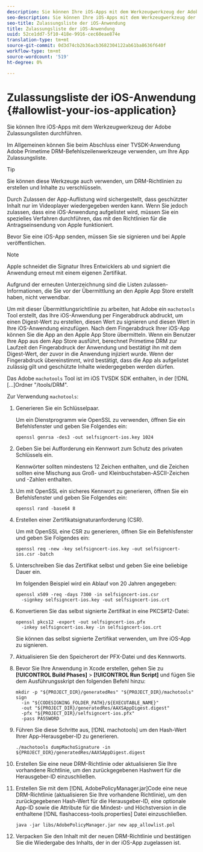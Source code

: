 ```yaml
---
description: Sie können Ihre iOS-Apps mit dem Werkzeugwerkzeug der Adobe Zulassungslisten durchführen.
seo-description: Sie können Ihre iOS-Apps mit dem Werkzeugwerkzeug der Adobe Zulassungslisten durchführen.
seo-title: Zulassungsliste der iOS-Anwendung
title: Zulassungsliste der iOS-Anwendung
uuid: 52ce1dd7-5f10-418e-9916-cec60eae874e
translation-type: tm+mt
source-git-commit: 0d3d74cb2b36acb3682304122ab61ba8636f640f
workflow-type: tm+mt
source-wordcount: '519'
ht-degree: 0%

---
```



# Zulassungsliste der iOS-Anwendung {#allowlist-your-ios-application}

Sie können Ihre iOS-Apps mit dem Werkzeugwerkzeug der Adobe Zulassungslisten durchführen.

Im Allgemeinen können Sie beim Abschluss einer TVSDK-Anwendung Adobe Primetime DRM-Befehlszeilenwerkzeuge verwenden, um Ihre App Zulassungsliste.

>[!TIP]
>
>Sie können diese Werkzeuge auch verwenden, um DRM-Richtlinien zu erstellen und Inhalte zu verschlüsseln.

Durch Zulassen der App-Auflistung wird sichergestellt, dass geschützter Inhalt nur im Videoplayer wiedergegeben werden kann. Wenn Sie jedoch zulassen, dass eine iOS-Anwendung aufgelistet wird, müssen Sie ein spezielles Verfahren durchführen, das mit den Richtlinien für die Antragseinsendung von Apple funktioniert.

Bevor Sie eine iOS-App senden, müssen Sie sie signieren und bei Apple veröffentlichen.

>[!NOTE]
>
>Apple schneidet die Signatur Ihres Entwicklers ab und signiert die Anwendung erneut mit einem eigenen Zertifikat.

Aufgrund der erneuten Unterzeichnung sind die Listen zulassen-Informationen, die Sie vor der Übermittlung an den Apple App Store erstellt haben, nicht verwendbar.

Um mit dieser Übermittlungsrichtlinie zu arbeiten, hat Adobe ein `machotools` Tool erstellt, das Ihre iOS-Anwendung per Fingerabdruck abdruckt, um einen Digest-Wert zu erstellen, diesen Wert zu signieren und diesen Wert in Ihre iOS-Anwendung einzufügen. Nach dem Fingerabdruck Ihrer iOS-App können Sie die App an den Apple App Store übermitteln. Wenn ein Benutzer Ihre App aus dem App Store ausführt, berechnet Primetime DRM zur Laufzeit den Fingerabdruck der Anwendung und bestätigt ihn mit dem Digest-Wert, der zuvor in die Anwendung injiziert wurde. Wenn der Fingerabdruck übereinstimmt, wird bestätigt, dass die App als aufgelistet zulässig gilt und geschützte Inhalte wiedergegeben werden dürfen.

Das Adobe `machotools` Tool ist im iOS TVSDK SDK enthalten, in der [!DNL [...]Ordner &quot;/tools/DRM&quot;.

Zur Verwendung `machotools`:

1. Generieren Sie ein Schlüsselpaar.

   Um ein Dienstprogramm wie OpenSSL zu verwenden, öffnen Sie ein Befehlsfenster und geben Sie Folgendes ein:

   ```shell
   openssl genrsa -des3 -out selfsigncert-ios.key 1024
   ```

1. Geben Sie bei Aufforderung ein Kennwort zum Schutz des privaten Schlüssels ein.

   Kennwörter sollten mindestens 12 Zeichen enthalten, und die Zeichen sollten eine Mischung aus Groß- und Kleinbuchstaben-ASCII-Zeichen und -Zahlen enthalten.
1. Um mit OpenSSL ein sicheres Kennwort zu generieren, öffnen Sie ein Befehlsfenster und geben Sie Folgendes ein:

   ```shell
   openssl rand -base64 8
   ```

1. Erstellen einer Zertifikatsignaturanforderung (CSR).

   Um mit OpenSSL eine CSR zu generieren, öffnen Sie ein Befehlsfenster und geben Sie Folgendes ein:

   ```shell
   openssl req -new -key selfsigncert-ios.key -out selfsigncert-ios.csr -batch
   ```

1. Unterschreiben Sie das Zertifikat selbst und geben Sie eine beliebige Dauer ein.

   Im folgenden Beispiel wird ein Ablauf von 20 Jahren angegeben:

   ```shell
   openssl x509 -req -days 7300 -in selfsigncert-ios.csr  
     -signkey selfsigncert-ios.key -out selfsigncert-ios.crt
   ```

1. Konvertieren Sie das selbst signierte Zertifikat in eine PKCS#12-Datei:

   ```shell
   openssl pkcs12 -export -out selfsigncert-ios.pfx  
     -inkey selfsigncert-ios.key -in selfsigncert-ios.crt
   ```

   Sie können das selbst signierte Zertifikat verwenden, um Ihre iOS-App zu signieren.

1. Aktualisieren Sie den Speicherort der PFX-Datei und des Kennworts.
1. Bevor Sie Ihre Anwendung in Xcode erstellen, gehen Sie zu **[!UICONTROL Build Phases]** > **[!UICONTROL Run Script]** und fügen Sie dem Ausführungsskript den folgenden Befehl hinzu:

   ```shell
   mkdir -p "${PROJECT_DIR}/generatedRes" "${PROJECT_DIR}/machotools" sign  
     -in "${CODESIGNING_FOLDER_PATH}/${EXECUTABLE_NAME}"  
     -out "${PROJECT_DIR}/generatedRes/AAXSAppDigest.digest"  
     -pfx "${PROJECT_DIR}/selfsigncert-ios.pfx"  
     -pass PASSWORD
   ```

1. Führen Sie diese Schritte aus, [!DNL machotools] um den Hash-Wert Ihrer App-Herausgeber-ID zu generieren.

   ```shell
   ./machotools dumpMachoSignature -in ${PROJECT_DIR}/generatedRes/AAXSAppDigest.digest
   ```

1. Erstellen Sie eine neue DRM-Richtlinie oder aktualisieren Sie Ihre vorhandene Richtlinie, um den zurückgegebenen Hashwert für die Herausgeber-ID einzuschließen.
1. Erstellen Sie mit dem [!DNL AdobePolicyManager.jar]Code eine neue DRM-Richtlinie (aktualisieren Sie Ihre vorhandene Richtlinie), um den zurückgegebenen Hash-Wert für die Herausgeber-ID, eine optionale App-ID sowie die Attribute für die Mindest- und Höchstversion in die enthaltene [!DNL flashaccess-tools.properties] Datei einzuschließen.

   ```shell
   java -jar libs/AdobePolicyManager.jar new app_allowlist.pol
   ```

1. Verpacken Sie den Inhalt mit der neuen DRM-Richtlinie und bestätigen Sie die Wiedergabe des Inhalts, der in der iOS-App zugelassen ist.
